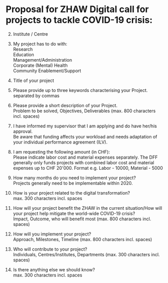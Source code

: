 # Proposal for ZHAW Digital call for projects to tackle COVID-19 crisis:

2. Institute / Centre

3. My project has to do with:  
Research  
Education  
Management/Administration  
Corporate (Mental) Health   
Community Enablement/Support  

4. Title of your project  

5. Please provide up to three keywords characterising your Project.  
separated by commas

6. Please provide a short description of your Project.  
Problem to be solved, Objectives, Deliverables (max. 800 characters incl. spaces)

7. I have informed my supervisor that I am applying and do have her/his approval.  
Be aware that funding affects your workload and needs adaptation of your individual performance agreement (ILV).

8. I am requesting the following amount (in CHF):  
Please indicate labor cost and material expenses separately. The DFF generally only funds projects with combined labor cost and material expenses up to CHF 20'000. Format e.g. Labor - 10000, Material - 5000

9. How many months do you need to implement your project?  
Projects generally need to be implementable within 2020.

10. How is your project related to the digital transformation?  
max. 300 characters incl. spaces

11. How will your project benefit the ZHAW in the current situation/How will your project help mitigate the world-wide COVID-19 crisis?  
Impact, Outcome, who will benefit most (max. 800 characters incl. spaces)

12. How will you implement your project?  
Approach, Milestones, Timeline (max. 800 characters incl. spaces)

13. Who will contribute to your project?  
Individuals, Centres/Institutes, Departments (max. 300 characters incl. spaces)

14. Is there anything else we should know?  
max. 300 characters incl. spaces
